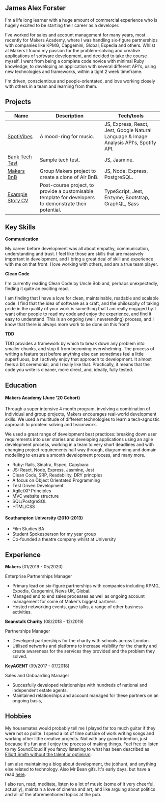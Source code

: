 ## James Alex Forster
I'm a life long learner with a huge amount of commercial experience who is hugely excited to be starting their career as a developer.

I've worked for sales and account management for many years, most recently for Makers Academy, where I was handling six-figure partnerships with companies like KPMG, Capgemini, Global, Expedia and others. Whilst at Makers I found my passion for the problem-solving and creative applications of software development, and decided to take the course myself. I went from being a complete code novice with minimal Ruby knowledge, to developing an application with several different API's, using new technologies and frameworks, within a tight 2 week timeframe.

I'm driven, conscientious and people-orientated, and love working closely with others in a team and learning from them. 


## Projects
| Name                         | Description            | Tech/tools        |
| ---------------------------- | -----------------      | ----------------- |
| [SpotiVibes](https://www.spotivibes.surge.sh)             | A mood-ring for music. | JS, Express, React, Jest, Google Natural Language & Image Analysis API's, Spotify API. |
| [Bank Tech Test](https://github.com/jamesAforster/bankTechTest) | Sample tech test. | JS, Jasmine.     |
| [Makers BnB](https://github.com/jamesAforster/Makersbnb) | Group Makers project to create a clone of Air BnB. | JS, Node, Express, PostgreSQL. |
| [Example Story CV](https://github.com/makersacademy/example-story-website)| Post-course project, to provide a customisable template for developers to demonstrate their potential. | TypeScript, Jest, Enzyme, Bootstrap, GraphQL, Sass |

## Key Skills
**Communication**

My career before development was all about empathy, communication, understanding and trust. I feel like those are skills that are massively important in development, and I bring a great deal of skill and experience with me on that front. I love working with others, and am a true team player.

**Clean Code**

I'm currently reading Clean Code by Uncle Bob and, perhaps unexpectedly, finding it quite an exciting read.

I am finding that I have a love for clean, maintainable, readable and scalable code. I find that the idea of software as a craft, and the philosophy of taking pride in the quality of your work is something that I am really engaged by. I want other people to read my code and enjoy the experience, and find it easy to understand. This is an ongoing (well, neverending) process, and I know that there is always more work to be done on this front!

**TDD**

TDD provides a framework by which to break down any problem into smaller chunks, and stop it from becoming overwhelming. The process of writing a feature test before anything else can sometimes feel a little superfluous, but I actively enjoy that approach to development. It almost feels a bit ceremonial, and I really like that. Practically, it means that the code you write is cleaner, more direct, and, ideally, fully tested. 

## Education
#### Makers Academy (June '20 Cohort)
Through a super intensive 4 month program, involving a combination of individual and group projects, Makers encourages real-world development skills. We used a multitude of different technologies to learn a tech-agnostic approach to problem solving and teacmwork.

We used a great range of development best practices: breaking down user requirements into user stories and developing applications using an agile development process, working in a team to very short deadlines and with changing project requirements half way through, diagramming and domain modelling to ensure a smooth development process, and many more.

- Ruby: Rails, Sinatra, Rspec, Capybara
- JS: React, Node, Express, Jasmine, Jest
- Clean Code, SRP, Readability, DRY princples
- A focus on Object Orientated Programming
- Test Driven Development
- Agile/XP Principles
- MVC website structure
- SQL/PostgreSQL
- HTML/CSS

#### Southampton University (2010-2013)
- Film Studies BA
- Student Spokesperson for my year group
- Co-founded a theatre company whilst at University

## Experience
**Makers** (01/2019 - 05/2020)

Enterprise Partnerships Manager
- Primary lead on six-figure partnerships with companies including KPMG, Expedia, Capgemini, News UK, Global.
- Managed end to end sales processes as well as ongoing account management for some of Maker's biggest partners.
- Hosted networking events, gave talks, a range of other business activities.

**Beanstalk Charity** (08/2018 - 12/2019)  

Partnerships Manager
- Developed partnerships for the charity with schools across London.
- Utilised networks and platforms to increase visibility for the charity and create awareness for the services they provided and the problem they solved.

**KeyAGENT** (09/2017 - 07/2018)

Sales and Onboarding Manager
- Succesfully developed relationships with hundreds of national and independent estate agents.
- Maintained relationships and account managed for these partners on an ongoing basis,

## Hobbies
My housemates would probably tell me I played far too much guitar if they were not so polite. I spend a lot of time outside of work writing songs and working other little creative projects. Not with any grand intention, just because it's fun and I enjoy the process of making things. Feel free to listen to my SoundCloud if you fancy listening to what has been described as [Elliott Smith without the talent or optimism](https://soundcloud.com/user-656076887).

I am also maintaining a blog about development, the jobhunt, and anything else related to technology. Also Mr Bean gifs. It's early days, but have a read [here](https://medium.com/@jamesalexforster).

I also run, read, meditate, listen to a lot of music (some of it very cheerful, actually), maintain a love of cinema and art, and like arguing about politics and all of the aforementioned topics at the pub.
